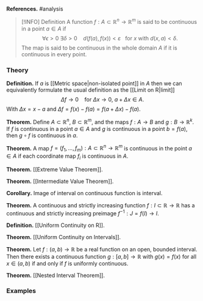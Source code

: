 **References.** #analysis

> [!INFO] Definition
> A function $f:A \subset \mathbb R^n \to \mathbb R^m$ is said to be continuous in a point $a\in A$ if 
> $$\forall \epsilon > 0~ \exists \delta >0~~~~d(f(a),f(x)) < \varepsilon~~~\text{for } x \text{ with } d(x,a) <\delta. $$
> The map is said to be continuous in the whole domain $A$ if it is continuous in every point.
> 
> 

### Theory

**Definition.** If $a$ is [[Metric space|non-isolated point]] in $A$ then we can equivalently formulate the usual definition as the [[Limit on R|limit]]
$$\Delta f \to 0 ~~~ \text{ for } \Delta x \to 0,~a+\Delta x\in A.$$
With $\Delta x = x-a$ and $\Delta f = f(x) - f(a) = f(a +\Delta x) - f(a)$.

**Theorem.** Define $A \subset \mathbb R^n$, $B\subset \mathbb R^m$, and the maps $f:A\to B$ and $g:B \to \mathbb R^k$. If $f$ is continuous in a point $a\in A$ and $g$ is continuous in a point $b=f(a)$, then $g\circ f$ is continuous in $a$.

**Theorem.** A map $f=(f_1,\dots,f_m) : A\subset \mathbb R^n \to \mathbb R^m$ is continuous in the point $a \in A$ if each coordinate map $f_i$ is continuous in $A$.

**Theorem.** [[Extreme Value Theorem]].

**Theorem.** [[Intermediate Value Theorem]].

**Corollary.** Image of interval on continuous function is interval.

**Theorem.** A continuous and strictly increasing function $f: I \subset \mathbb R \to \mathbb R$ has a continuous and strictly increasing preimage $f^{-1} : J = f(I) \to I$.

**Definition.** [[Uniform Continuity on R]].

**Theorem.** [[Uniform Continuity on Intervals]].

**Theorem.** Let $f: (a,b) \to \mathbb R$ be a real function on an open, bounded interval. Then there exists a continuous function $g:[a,b] \to \mathbb R$ with $g(x)=f(x)$ for all $x\in (a,b)$ if and only if $f$ is uniformly continuous.

**Theorem.** [[Nested Interval Theorem]].
### Examples